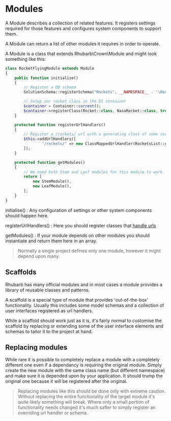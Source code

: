 Modules
=======

A Module describes a collection of related features. It registers settings required for those features and configures
system components to support them.

A Module can return a list of other modules it requires in order to operate.

A Module is a class that extends Rhubarb\Crown\Module and might look something like this:

``` php
class RocketFlyingModule extends Module
{
    public function initialise()
    {
        // Register a DB schema
        SolutionSchema::registerSchema("Rockets", __NAMESPACE__ . '\RocketSchema');

        // Setup our rocket class in the DI container
        $container = Container::current();
        $container->registerClass(Rocket::class, NasaRocket::class, true);
    }

    protected function registerUrlHandlers()
    {
        // Register a /rockets/ url with a generating class of some sort
        $this->addUrlHandlers([
                "/rockets/" => new ClassMappedUrlHandler(RocketsList::class)
        ]);
    }

    protected function getModules()
    {
        // We need both Stem and Leaf modules for this module to work.
        return [
            new StemModule(),
            new LeafModule(),
        ];
    }
}
```

initialise()
:   Any configuration of settings or other system components should happen here.

registerUrlHandlers()
:   Here you should register classes that [handle urls](./url-handlers)

getModules()
:   If your module depends on other modules you should instantiate and return them here in an array.

> Normally a single project defines only one module, however it might depend upon many.

## Scaffolds

Rhubarb has many official modules and in most cases a module provides a library of reusable classes and patterns.

A scaffold is a special type of module that provides 'out-of-the-box' functionality. Usually this includes some
model schemas and a collection of user interfaces registered as url handlers.

While a scaffold should work just as it is, it's fairly normal to customise the scaffold by replacing or
extending some of the user interface elements and schemas to tailor it to the project at hand.

## Replacing modules

While rare it is possible to completely replace a module with a completely different one even if a dependancy
is requiring the original module. Simply create the new module with the same class name (but different namespace)
and make sure it is depended upon by your application. It should trump the original one because it will be registered after the original.

> Replacing modules like this should be done only with extreme caution. Without replacing the entire
> functionality of the target module it's quite likely something will break. Where only a small portion of
> functionality needs changed it's much safter to simply register an overriding url handler or schema.
